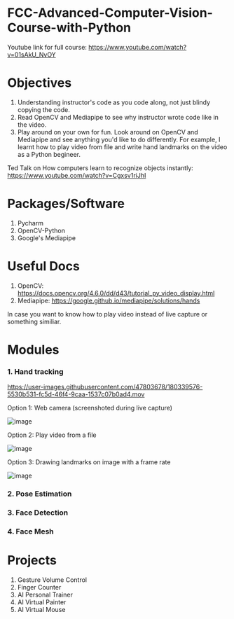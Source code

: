 # FCC-Advanced-Computer-Vision-Course-with-Python
Youtube link for full course: https://www.youtube.com/watch?v=01sAkU_NvOY

# Objectives
1. Understanding instructor's code as you code along, not just blindy copying the code.
2. Read OpenCV and Mediapipe to see why instructor wrote code like in the video.
3. Play around on your own for fun.  Look around on OpenCV and Mediapipe and see anything you'd like to do differently. For example, I learnt how to play video from file and write hand landmarks on the video as a Python begineer. 

Ted Talk on How computers learn to recognize objects instantly: https://www.youtube.com/watch?v=Cgxsv1riJhI

# Packages/Software
1. Pycharm
2. OpenCV-Python
3. Google's Mediapipe

# Useful Docs
1. OpenCV: https://docs.opencv.org/4.6.0/dd/d43/tutorial_py_video_display.html
2. Mediapipe: https://google.github.io/mediapipe/solutions/hands

In case you want to know how to play video instead of live capture or something similiar. 

# Modules
### 1. Hand tracking

https://user-images.githubusercontent.com/47803678/180339576-5530b531-fc5d-46f4-9caa-1537c07b0ad4.mov

Option 1: Web camera (screenshoted during live capture)

![image](https://user-images.githubusercontent.com/47803678/180485426-3708c527-d94c-46a2-8fdf-16b8407b032b.png)

Option 2: Play video from a file

![image](https://user-images.githubusercontent.com/47803678/180495280-c27e90ea-9cd5-4db7-a964-b997b9e05992.png)

Option 3: Drawing landmarks on image with a frame rate

![image](https://user-images.githubusercontent.com/47803678/180586442-caadda41-b286-4e41-9be9-c7057ea9dd90.png)




### 2. Pose Estimation
### 3. Face Detection
### 4. Face Mesh

# Projects
1. Gesture Volume Control
2. Finger Counter
3. AI Personal Trainer
4. AI Virtual Painter
5. AI Virtual Mouse
